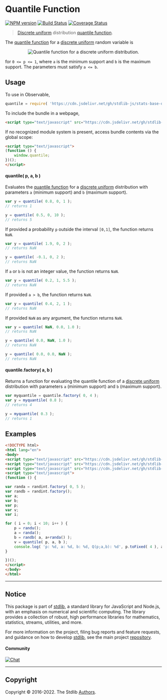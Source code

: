 <!--

@license Apache-2.0

Copyright (c) 2018 The Stdlib Authors.

Licensed under the Apache License, Version 2.0 (the "License");
you may not use this file except in compliance with the License.
You may obtain a copy of the License at

   http://www.apache.org/licenses/LICENSE-2.0

Unless required by applicable law or agreed to in writing, software
distributed under the License is distributed on an "AS IS" BASIS,
WITHOUT WARRANTIES OR CONDITIONS OF ANY KIND, either express or implied.
See the License for the specific language governing permissions and
limitations under the License.

-->

# Quantile Function

[![NPM version][npm-image]][npm-url] [![Build Status][test-image]][test-url] [![Coverage Status][coverage-image]][coverage-url] <!-- [![dependencies][dependencies-image]][dependencies-url] -->

> [Discrete uniform][discrete-uniform-distribution] distribution [quantile function][quantile-function].

<section class="intro">

The [quantile function][quantile-function] for a [discrete uniform][discrete-uniform-distribution] random variable is

<!-- <equation class="equation" label="eq:discrete_uniform_quantile_function" align="center" raw="Q(p) = a + \lfloor p \cdot ( b - a + 1 ) \rfloor" alt="Quantile function for a discrete uniform distribution."> -->

<div class="equation" align="center" data-raw-text="Q(p) = a + \lfloor p \cdot ( b - a + 1 ) \rfloor" data-equation="eq:discrete_uniform_quantile_function">
    <img src="https://cdn.jsdelivr.net/gh/stdlib-js/stdlib@591cf9d5c3a0cd3c1ceec961e5c49d73a68374cb/lib/node_modules/@stdlib/stats/base/dists/discrete-uniform/quantile/docs/img/equation_discrete_uniform_quantile_function.svg" alt="Quantile function for a discrete uniform distribution.">
    <br>
</div>

<!-- </equation> -->

for `0 <= p <= 1`, where `a` is the minimum support and `b` is the maximum support. The parameters must satisfy `a <= b`.

</section>

<!-- /.intro -->



<section class="usage">

## Usage

To use in Observable,

```javascript
quantile = require( 'https://cdn.jsdelivr.net/gh/stdlib-js/stats-base-dists-discrete-uniform-quantile@umd/bundle.js' )
```

To include the bundle in a webpage,

```html
<script type="text/javascript" src="https://cdn.jsdelivr.net/gh/stdlib-js/stats-base-dists-discrete-uniform-quantile@umd/bundle.js"></script>
```

If no recognized module system is present, access bundle contents via the global scope:

```html
<script type="text/javascript">
(function () {
    window.quantile;
})();
</script>
```

#### quantile( p, a, b )

Evaluates the [quantile function][quantile-function] for a [discrete uniform][discrete-uniform-distribution] distribution with parameters `a` (minimum support) and `b` (maximum support).

```javascript
var y = quantile( 0.8, 0, 1 );
// returns 1

y = quantile( 0.5, 0, 10 );
// returns 5
```

If provided a probability `p` outside the interval `[0,1]`, the function returns `NaN`.

```javascript
var y = quantile( 1.9, 0, 2 );
// returns NaN

y = quantile( -0.1, 0, 2 );
// returns NaN
```

If `a` or `b` is not an integer value, the function returns `NaN`.

```javascript
var y = quantile( 0.2, 1, 5.5 );
// returns NaN
```

If provided `a > b`, the function returns `NaN`.

```javascript
var y = quantile( 0.4, 2, 1 );
// returns NaN
```

If provided `NaN` as any argument, the function returns `NaN`.

```javascript
var y = quantile( NaN, 0.0, 1.0 );
// returns NaN

y = quantile( 0.0, NaN, 1.0 );
// returns NaN

y = quantile( 0.0, 0.0, NaN );
// returns NaN
```

#### quantile.factory( a, b )

Returns a function for evaluating the quantile function of a [discrete uniform][discrete-uniform-distribution] distribution with parameters `a` (minimum support) and `b` (maximum support).

```javascript
var myquantile = quantile.factory( 0, 4 );
var y = myquantile( 0.8 );
// returns 4

y = myquantile( 0.3 );
// returns 1
```

</section>

<!-- /.usage -->

<section class="examples">

## Examples

<!-- eslint no-undef: "error" -->

```html
<!DOCTYPE html>
<html lang="en">
<body>
<script type="text/javascript" src="https://cdn.jsdelivr.net/gh/stdlib-js/random-base-discrete-uniform@umd/bundle.js"></script>
<script type="text/javascript" src="https://cdn.jsdelivr.net/gh/stdlib-js/random-base-randu@umd/bundle.js"></script>
<script type="text/javascript" src="https://cdn.jsdelivr.net/gh/stdlib-js/stats-base-dists-discrete-uniform-quantile@umd/bundle.js"></script>
<script type="text/javascript">
(function () {

var randa = randint.factory( 0, 5 );
var randb = randint.factory();
var a;
var b;
var p;
var v;
var i;

for ( i = 0; i < 10; i++ ) {
    p = randu();
    a = randa();
    b = randb( a, a+randa() );
    v = quantile( p, a, b );
    console.log( 'p: %d, a: %d, b: %d, Q(p;a,b): %d', p.toFixed( 4 ), a.toFixed( 4 ), b.toFixed( 4 ), v.toFixed( 4 ) );
}

})();
</script>
</body>
</html>
```

</section>

<!-- /.examples -->

<!-- Section for related `stdlib` packages. Do not manually edit this section, as it is automatically populated. -->

<section class="related">

</section>

<!-- /.related -->

<!-- Section for all links. Make sure to keep an empty line after the `section` element and another before the `/section` close. -->


<section class="main-repo" >

* * *

## Notice

This package is part of [stdlib][stdlib], a standard library for JavaScript and Node.js, with an emphasis on numerical and scientific computing. The library provides a collection of robust, high performance libraries for mathematics, statistics, streams, utilities, and more.

For more information on the project, filing bug reports and feature requests, and guidance on how to develop [stdlib][stdlib], see the main project [repository][stdlib].

#### Community

[![Chat][chat-image]][chat-url]

---

## Copyright

Copyright &copy; 2016-2022. The Stdlib [Authors][stdlib-authors].

</section>

<!-- /.stdlib -->

<!-- Section for all links. Make sure to keep an empty line after the `section` element and another before the `/section` close. -->

<section class="links">

[npm-image]: http://img.shields.io/npm/v/@stdlib/stats-base-dists-discrete-uniform-quantile.svg
[npm-url]: https://npmjs.org/package/@stdlib/stats-base-dists-discrete-uniform-quantile

[test-image]: https://github.com/stdlib-js/stats-base-dists-discrete-uniform-quantile/actions/workflows/test.yml/badge.svg?branch=main
[test-url]: https://github.com/stdlib-js/stats-base-dists-discrete-uniform-quantile/actions/workflows/test.yml?query=branch:main

[coverage-image]: https://img.shields.io/codecov/c/github/stdlib-js/stats-base-dists-discrete-uniform-quantile/main.svg
[coverage-url]: https://codecov.io/github/stdlib-js/stats-base-dists-discrete-uniform-quantile?branch=main

<!--

[dependencies-image]: https://img.shields.io/david/stdlib-js/stats-base-dists-discrete-uniform-quantile.svg
[dependencies-url]: https://david-dm.org/stdlib-js/stats-base-dists-discrete-uniform-quantile/main

-->

[chat-image]: https://img.shields.io/gitter/room/stdlib-js/stdlib.svg
[chat-url]: https://gitter.im/stdlib-js/stdlib/

[stdlib]: https://github.com/stdlib-js/stdlib

[stdlib-authors]: https://github.com/stdlib-js/stdlib/graphs/contributors

[umd]: https://github.com/umdjs/umd
[es-module]: https://developer.mozilla.org/en-US/docs/Web/JavaScript/Guide/Modules

[deno-url]: https://github.com/stdlib-js/stats-base-dists-discrete-uniform-quantile/tree/deno
[umd-url]: https://github.com/stdlib-js/stats-base-dists-discrete-uniform-quantile/tree/umd
[esm-url]: https://github.com/stdlib-js/stats-base-dists-discrete-uniform-quantile/tree/esm

[discrete-uniform-distribution]: https://en.wikipedia.org/wiki/Discrete_uniform_distribution

[quantile-function]: https://en.wikipedia.org/wiki/Quantile_function

</section>

<!-- /.links -->
